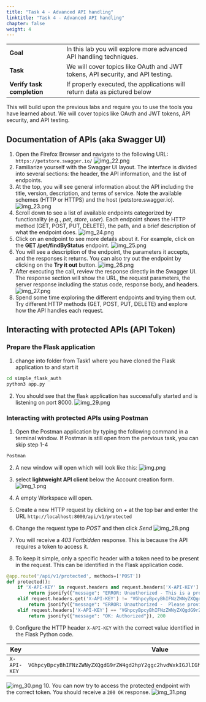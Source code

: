 ```yaml
---
title: "Task 4 - Advanced API handling"
linktitle: "Task 4 - Advanced API handling"
chapter: false
weight: 4
---
```


|                            |    |  
|----------------------------| ----
| **Goal**                   | In this lab you will explore more advanced API handling techniques. 
| **Task**                   | We will cover topics like OAuth and JWT tokens, API security, and API testing.
| **Verify task completion** | If properly executed, the applications will return data as pictured below

This will build upon the previous labs and require you to use the tools you have learned about.
We will cover topics like OAuth and JWT tokens, API security, and API testing.

## Documentation of APIs (aka Swagger UI)
1. Open the Firefox Browser and navigate to the following URL: `https://petstore.swagger.io/`
![img_22.png](img_22.png)
2. Familiarize yourself with the Swagger UI layout. The interface is divided into several sections: the header, the API information, and the list of endpoints.
3. At the top, you will see general information about the API including the title, version, description, and terms of service. Note the available schemes (HTTP or HTTPS) and the host (petstore.swagger.io).
![img_23.png](img_23.png)
4. Scroll down to see a list of available endpoints categorized by functionality (e.g., *pet*, *store*, *user*). Each endpoint shows the HTTP method (GET, POST, PUT, DELETE), the path, and a brief description of what the endpoint does.
![img_24.png](img_24.png)
5. Click on an endpoint to see more details about it. For example, click on the **GET /pet/findByStatus** endpoint.
![img_25.png](img_25.png)
6. You will see a description of the endpoint, the parameters it accepts, and the responses it returns. You can also try out the endpoint by clicking on the **Try it out** button.
![img_26.png](img_26.png)
7. After executing the call, review the response directly in the Swagger UI. The response section will show the URL, the request parameters, the server response including the status code, response body, and headers.
![img_27.png](img_27.png)
8. Spend some time exploring the different endpoints and trying them out. Try different HTTP methods (GET, POST, PUT, DELETE) and explore how the API handles each request.


## Interacting with protected APIs (API Token)
### Prepare the Flask application
1. change into folder from Task1 where you have cloned the Flask application to and start it
```bash
cd simple_flask_auth
python3 app.py 
```
2. You should see that the flask application has successfully started and is listening on port 8000.
![img_29.png](img_29.png)

### Interacting with protected APIs using Postman
1. Open the Postman application by typing the following command in a terminal window. If Postman is still open from the pervious task, you can skip step 1-4
```bash
Postman
```
2. A new window will open which will look like this:
![img.png](img.png)

3. select **lightweight API client** below the Account creation form.
![img_1.png](img_1.png)

4. A empty Workspace will open.
5. Create a new HTTP request by clicking on *+* at the top bar and enter the URL `http://localhost:8000/api/v1/protected`
6. Change the request type to *POST* and then click *Send*
![img_28.png](img_28.png)
7. You will receive a *403 Fortbidden* response. This is because the API requires a token to access it.
8. To keep it simple, only a specific header with a token need to be present in the request. This can be identified in the Flask application code.
```python
@app.route('/api/v1/protected', methods=['POST'])
def protected():
    if 'X-API-KEY' in request.headers and request.headers['X-API-KEY'] != 'VGhpcyBpcyBhIFNzZWNyZXQgdG9rZW4gd2hpY2ggc2hvdWxkIGJlIGhhbmRsZWQgdmVyeSBjYXJlZnVsbHkh':
        return jsonify({"message": "ERROR: Unauthorized - This is a protected resource. Specify the secret token in the header to access it."}), 403
    elif request.headers.get('X-API-KEY') != 'VGhpcyBpcyBhIFNzZWNyZXQgdG9rZW4gd2hpY2ggc2hvdWxkIGJlIGhhbmRsZWQgdmVyeSBjYXJlZnVsbHkh':
        return jsonify({"message": "ERROR: Unauthorized -  Please provide the secret token in the header."}), 403
    elif request.headers['X-API-KEY'] == 'VGhpcyBpcyBhIFNzZWNyZXQgdG9rZW4gd2hpY2ggc2hvdWxkIGJlIGhhbmRsZWQgdmVyeSBjYXJlZnVsbHkh':
        return jsonify({"message": "OK: Authorized"}), 200
```
9. Configure the HTTP header `X-API-KEY` with the correct value identified in the Flask Python code.

Key | Value
--- | ---
`X-API-KEY` | `VGhpcyBpcyBhIFNzZWNyZXQgdG9rZW4gd2hpY2ggc2hvdWxkIGJlIGhhbmRsZWQgdmVyeSBjYXJlZnVsbHkh`

![img_30.png](img_30.png)
10. You can now try to access the protected endpoint with the correct token. You should receive a `200 OK` response.
![img_31.png](img_31.png)
